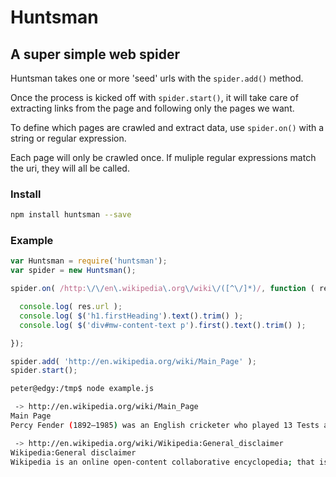 
# Huntsman

## A super simple web spider

Huntsman takes one or more 'seed' urls with the `spider.add()` method.

Once the process is kicked off with `spider.start()`, it will take care of extracting links from the page and following only the pages we want.

To define which pages are crawled and extract data, use `spider.on()` with a string or regular expression.

Each page will only be crawled once. If muliple regular expressions match the uri, they will all be called.

### Install

```bash
npm install huntsman --save
```

### Example

```javascript
var Huntsman = require('huntsman');
var spider = new Huntsman();

spider.on( /http:\/\/en\.wikipedia\.org\/wiki\/([^\/]*)/, function ( res, $, body ){

  console.log( res.url );
  console.log( $('h1.firstHeading').text().trim() );
  console.log( $('div#mw-content-text p').first().text().trim() );

});

spider.add( 'http://en.wikipedia.org/wiki/Main_Page' );
spider.start();
```

```bash
peter@edgy:/tmp$ node example.js 

 -> http://en.wikipedia.org/wiki/Main_Page
Main Page
Percy Fender (1892–1985) was an English cricketer who played 13 Tests and captained Surrey between 1921 and 1931. An all-rounder, he was a belligerent middle-order batsman who bowled mainly leg spin and completed the cricketer's double seven times. In 1914, he was named one of Wisden's Cricketers of the Year, and in 1920 hit the fastest recorded first-class century, reaching three figures in 35 minutes (which remains a record in 2013). In county cricket, he was an effective performer with bat and ball, and a forceful though occasionally controversial leader; contemporaries judged him the best captain in England. From 1921, he played occasionally in Tests for England but was never particularly successful. Despite press promptings, he was never appointed Test captain, and his England career was effectively ended by a clash with the influential Lord Harris in 1924. Further disagreements with the Surrey committee over his approach and tactics led to his replacement as county captain in 1932 and the end of his career in 1935. Cartoonists enjoyed caricaturing his distinctive appearance, but he was also well known outside cricket for his presence in society. (Full article...)

 -> http://en.wikipedia.org/wiki/Wikipedia:General_disclaimer
Wikipedia:General disclaimer
Wikipedia is an online open-content collaborative encyclopedia; that is, a voluntary association of individuals and groups working to develop a common resource of human knowledge. The structure of the project allows anyone with an Internet connection to alter its content. Please be advised that nothing found here has necessarily been reviewed by people with the expertise required to provide you with complete, accurate or reliable information.
```